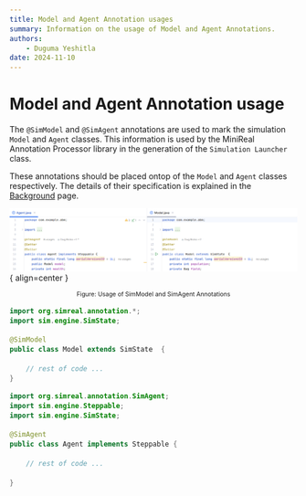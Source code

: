 ```yaml
---
title: Model and Agent Annotation usages
summary: Information on the usage of Model and Agent Annotations.
authors:
    - Duguma Yeshitla
date: 2024-11-10
---
```


# Model and Agent Annotation usage
The `@SimModel` and `@SimAgent` annotations are used to mark the simulation `Model`
and `Agent` classes. This information is used by the MiniReal Annotation Processor
library in the generation of the `Simulation Launcher` class.

These annotations should be placed ontop of the `Model` and `Agent` classes respectively.
The details of their specification is explained in the [Background](./antn_process_background.md)
page.

![Usage of Model and Agent Annotations](../imgs/model_agent_annotation_usage.png){ align=center }
<p style="text-align: center; font-size: 0.75em;">Figure: Usage of SimModel and SimAgent Annotations</p>


```java title="Model.java"
import org.simreal.annotation.*;
import sim.engine.SimState;

@SimModel
public class Model extends SimState  {
	
    // rest of code ...
}
```


```java title="Agent.java"
import org.simreal.annotation.SimAgent;
import sim.engine.Steppable;
import sim.engine.SimState;

@SimAgent
public class Agent implements Steppable {

    // rest of code ...
	
}
```
